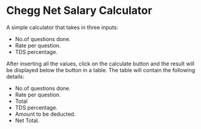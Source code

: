 # Chegg Net Salary Calculator

<p>
	A simple calculator that takes in three inputs:
</p>
<ul>
	<li>No.of questions done.</li>
	<li>Rate per question.</li>
	<li>TDS percentage.</li>
</ul>

<p>After inserting all the values, click on the calculate button and the result will be displayed below the button in a table. The table will contain the following details:</p>
<ul>
	<li>No.of questions done.</li>
	<li>Rate per question.</li>
	<li>Total</li>
	<li>TDS percentage.</li>
	<li>Amount to be deducted.</li>
	<li>Net Total.</li>
</ul>
